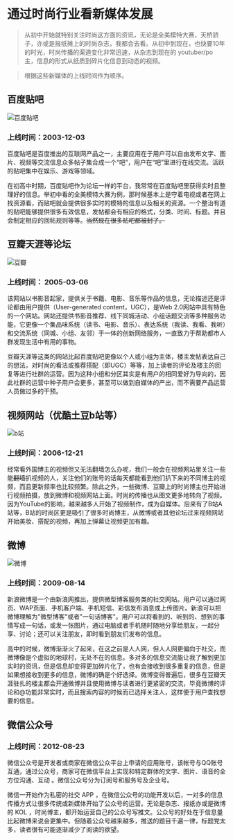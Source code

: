 # 通过时尚行业看新媒体发展
> 从初中开始就特别关注时尚这方面的资讯，无论是全美模特大赛，天桥骄子，亦或是报纸摊上的时尚杂志，我都会去看。从初中到现在，也快要10年的时光，时尚传播的渠道变化非常迅速，从杂志到现在的 youtuber/po 主，信息的形式从纸质到碎片化信息到动态的视频。

> 根据这些新媒体的上线时间作为顺序。

## 百度贴吧
![百度贴吧](https://ws1.sinaimg.cn/large/ace5969agy1fkh057oh87j20q302jq2u.jpg)
### 上线时间：2003-12-03 

百度贴吧是百度推出的互联网产品之一，主要应用在于用户可以自由发布文字、图片、视频等交流信息众多帖子集合成一个“吧”，用户在“吧”里进行在线交流。活跃的贴吧集中在娱乐、游戏等领域。

在初高中时期，百度贴吧作为论坛一样的平台，我常常在百度贴吧里获得实时且整理好的信息。举初中看的全美模特大赛为例，那时候基本上是守着电视或者在网上找资源看，而贴吧就会提供很多实时的模特的信息以及相关的资源。一个整治有道的贴吧能够提供很多有效信息，发帖都会有相应的格式，分类、时间、标题。并且会制定相应的回帖规则等等。~~当然现在很多贴吧都被封了。~~

## 豆瓣天涯等论坛
![豆瓣](https://ws1.sinaimg.cn/large/ace5969agy1fkh0a7wxmwj20km0e4ab5.jpg)
### 上线时间： 2005-03-06

该网站以书影音起家，提供关于书籍、电影、音乐等作品的信息，无论描述还是评论都由用户提供（User-generated content，UGC），是Web 2.0网站中具有特色的一个网站。网站还提供书影音推荐、线下同城活动、小组话题交流等多种服务功能，它更像一个集品味系统（读书、电影、音乐）、表达系统（我读、我看、我听）和交流系统（同城、小组、友邻）于一体的创新网络服务，一直致力于帮助都市人群发现生活中有用的事物。

豆瓣天涯等这类的网站比起百度贴吧更像以个人或小组为主体，楼主发帖表达自己的想法，对时尚的看法或推荐搭配（即UGC）等等，加上读者的评论及楼主的回复等进行社群的运营。因为这种小组和分区其实是有用户的相同爱好为导向的，因此社群的运营中种子用户会更多，甚至可以做到自媒体的产出，而不需要产品运营人员做过多的干预。

## 视频网站（优酷土豆b站等）

![b站](https://ws1.sinaimg.cn/large/ace5969agy1fkh0eb6f77j20p4014747.jpg)
### 上线时间：2006-12-21

经常看外国博主的视频但又无法翻墙怎么办呢，我们一般会在视频网站里关注一些能~~翻墙~~扒视频的人，关注他们的账号的话每天都能看到他们扒下来的不同博主的视频，而且更新频率也比较频繁。除此之外，一些微博、豆瓣上的时尚博主也开始进行视频拍摄，放到微博和视频网站上面。时尚的传播也从图文更多地转向了视频。因为YouTube的影响，越来越多人开始了视频制作，成为自媒体。后来有了B站A站等，B站的时尚区更是吸引了很多时尚博主，从微博或者其他论坛过来视频网站开始美妆、搭配的视频，再加上弹幕让视频更加有趣。

## 微博

![微博](https://ws1.sinaimg.cn/large/ace5969agy1fkh0eb6f77j20p4014747.jpg)
### 上线时间：2009-08-14

新浪微博是一个由新浪网推出，提供微型博客服务类的社交网站。用户可以通过网页、WAP页面、手机客户端、手机短信、彩信发布消息或上传图片。新浪可以把微博理解为"微型博客"或者"一句话博客"。用户可以将看到的、听到的、想到的事情写成一句话，或发一张图片，通过电脑或者手机随时随地分享给朋友，一起分享、讨论；还可以关注朋友，即时看到朋友们发布的信息。

高中的时候，微博渐渐火了起来，在这之前是人人网，但人人网更偏向于社交，而微博像是个虚拟的地球村，无处不在的信息。多对多的信息交流能让我了解到更加实时的资讯，但是信息却变得更加碎片化了，也有会接收到很多重复的信息，但是如果想接收到更多的信息，微博的确是个好选择。微博变得普遍后，很多在豆瓣天涯驻扎的楼主都会开通微博并且使用微博与读者进行更紧密的交流，毕竟微博的评论和@功能非常实时，而且搜索内容的时候而已选择关注人，这样便于用户查找想要的信息。


## 微信公众号

### 上线时间：2012-08-23

微信公众号是开发者或商家在微信公众平台上申请的应用账号，该帐号与QQ账号互通，通过公众号，商家可在微信平台上实现和特定群体的文字、图片、语音的全方位沟通、互动 。微信公众号分为订阅号和服务号及企业号。

微信一开始作为私密的社交 APP ，在微信公众号的功能开发以后，一对多的信息传播方式让很多传统或新媒体开始了公众号的运营。无论是杂志、报纸亦或是微博的 KOL ，时尚博主，都开始运营自己的公众号写推文。公众号的好处在于信息量比起微博来说会更集中。但随着公众号越来越多，推送的题目千遍一律，标题党太多，读者很有可能逐渐减少了阅读的欲望。





